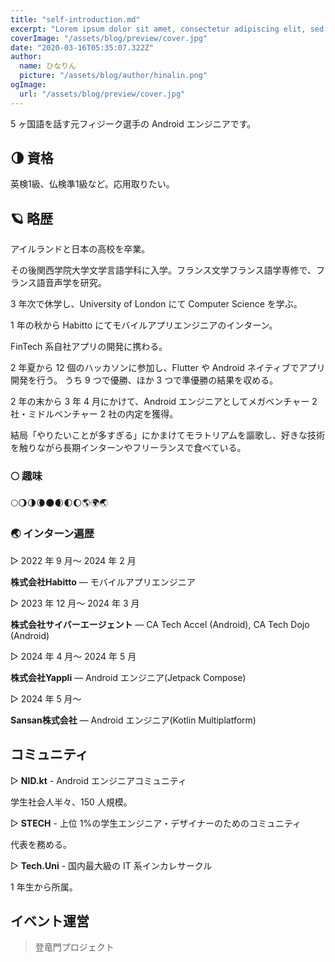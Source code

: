 ```yaml
---
title: "self-introduction.md"
excerpt: "Lorem ipsum dolor sit amet, consectetur adipiscing elit, sed do eiusmod tempor incididunt ut labore et dolore magna aliqua. Praesent elementum facilisis leo vel fringilla est ullamcorper eget. At imperdiet dui accumsan sit amet nulla facilities morbi tempus."
coverImage: "/assets/blog/preview/cover.jpg"
date: "2020-03-16T05:35:07.322Z"
author:
  name: ひなりん
  picture: "/assets/blog/author/hinalin.png"
ogImage:
  url: "/assets/blog/preview/cover.jpg"
---
```


5 ヶ国語を話す元フィジーク選手の Android エンジニアです。

## 🌗 資格
英検1級、仏検準1級など。応用取りたい。

## 🪐 略歴

アイルランドと日本の高校を卒業。

その後関西学院大学文学言語学科に入学。フランス文学フランス語学専修で、フランス語音声学を研究。

3 年次で休学し、University of London にて Computer Science を学ぶ。

1 年の秋から Habitto にてモバイルアプリエンジニアのインターン。

FinTech 系自社アプリの開発に携わる。

2 年夏から 12 個のハッカソンに参加し、Flutter や Android ネイティブでアプリ開発を行う。
うち 9 つで優勝、ほか 3 つで準優勝の結果を収める。

2 年の末から 3 年 4 月にかけて、Android エンジニアとしてメガベンチャー 2 社・ミドルベンチャー 2 社の内定を獲得。

結局「やりたいことが多すぎる」にかまけてモラトリアムを謳歌し、好きな技術を触りながら長期インターンやフリーランスで食べている。

### 🌕 趣味

🌕🌖🌗🌘🌑🌒🌓🌔🌎🌍🌏

### 🌏 インターン遍歴

▷ 2022 年 9 月～ 2024 年 2 月

**株式会社Habitto** — モバイルアプリエンジニア

▷ 2023 年 12 月～ 2024 年 3 月

**株式会社サイバーエージェント** — CA Tech Accel (Android), CA Tech Dojo (Android)

▷ 2024 年 4 月～ 2024 年 5 月

**株式会社Yappli** — Android エンジニア(Jetpack Compose)

▷ 2024 年 5 月～

**Sansan株式会社** — Android エンジニア(Kotlin Multiplatform)

## コミュニティ

▷ **NID.kt** - Android エンジニアコミュニティ

学生社会人半々、150 人規模。

▷ **STECH** - 上位 1%の学生エンジニア・デザイナーのためのコミュニティ

代表を務める。

▷ **Tech.Uni** - 国内最大級の IT 系インカレサークル

1 年生から所属。

## イベント運営

> 登竜門プロジェクト

